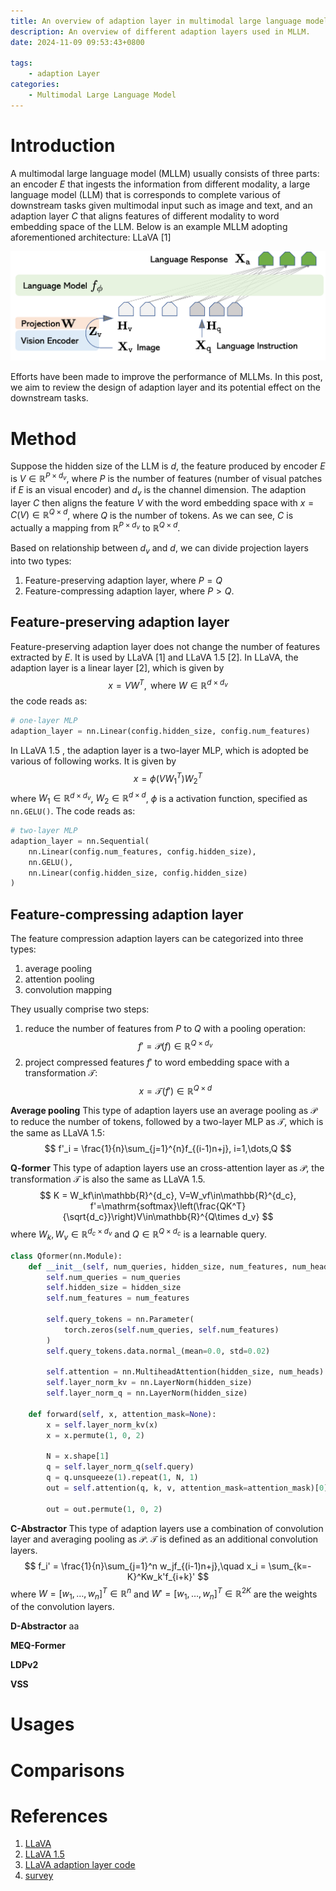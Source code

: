 ```yaml
---
title: An overview of adaption layer in multimodal large language models.
description: An overview of different adaption layers used in MLLM.
date: 2024-11-09 09:53:43+0800

tags: 
    - adaption Layer 
categories:
    - Multimodal Large Language Model 
---
```



# Introduction

A multimodal large language model (MLLM) usually consists of three parts: an encoder $E$ that ingests the information from different modality, a large language model (LLM) that is corresponds to complete various of downstream tasks given multimodal input such as image and text, and an adaption layer $C$ that aligns features of different modality to word embedding space of the LLM.
Below is an example MLLM adopting aforementioned architecture: LLaVA [1]

![Architecture of LlaVA](llava.png)

Efforts have been made to improve the performance of MLLMs. In this post, we aim to review the design of adaption layer and its potential effect on the downstream tasks.

# Method

Suppose the hidden size of the LLM is $d$, the feature produced by encoder $E$ is $V\in\mathbb{R}^{P\times d_v}$, where $P$ is the number of features (number of visual patches if $E$ is an visual encoder) and $d_v$ is the channel dimension.
The adaption layer $C$ then aligns the feature $V$ with the word embedding space with $x=C(V)\in\mathbb{R}^{Q\times d}$, where $Q$ is the number of tokens. As we can see, $C$ is actually a mapping from $\mathbb{R}^{P\times d_v}$ to $\mathbb{R}^{Q\times d}$.

Based on relationship between $d_v$ and $d$, we can divide projection layers into two types:

1. Feature-preserving adaption layer, where $P=Q$
2. Feature-compressing adaption layer, where $P>Q$.

## Feature-preserving adaption layer

Feature-preserving adaption layer does not change the number of features extracted by $E$. It is used by LLaVA [1] and LLaVA 1.5 [2].
In LLaVA, the adaption layer is a linear layer [2], which is given by
$$ x = VW^T, \text{ where } W\in\mathbb{R}^{d\times d_v}$$
the code reads as:

```python
# one-layer MLP
adaption_layer = nn.Linear(config.hidden_size, config.num_features)
```

In LLaVA 1.5 , the adaption layer is a two-layer MLP, which is adopted be various of following works. It is given by
$$ x = \phi(VW_1^T)W_2^T$$
where $W_1\in\mathbb{R}^{d\times d_v}$, $W_2\in\mathbb{R}^{d\times d}$, $\phi$ is a activation function, specified as `nn.GELU()`. The code reads as:

```python
# two-layer MLP
adaption_layer = nn.Sequential(
    nn.Linear(config.num_features, config.hidden_size),
    nn.GELU(),
    nn.Linear(config.hidden_size, config.hidden_size)
)
```

## Feature-compressing adaption layer

The feature compression adaption layers can be categorized into three types:

1. average pooling
2. attention pooling
3. convolution mapping

They usually comprise two steps:

1. reduce the number of features from $P$ to $Q$ with a pooling operation:
   $$ f' = \mathcal{P}(f)\in\mathbb{R}^{Q\times d_v} $$
2. project compressed features $f'$ to word embedding space with a transformation $\mathcal{T}$:
   $$ x = \mathcal{T}(f')\in\mathbb{R}^{Q\times d} $$

**Average pooling** This type of adaption layers use an average pooling as $\mathcal{P}$ to reduce the number of tokens, followed by a two-layer MLP as $\mathcal{T}$, which is the same as LLaVA 1.5:
$$ f'_i = \frac{1}{n}\sum_{j=1}^{n}f_{(i-1)n+j}, i=1,\dots,Q $$

**Q-former** This type of adaption layers use an cross-attention layer as $\mathcal{P}$, the transformation $\mathcal{T}$ is also the same as LLaVA 1.5.
$$ K = W_kf\in\mathbb{R}^{d_c}, V=W_vf\in\mathbb{R}^{d_c}, f'=\mathrm{softmax}\left(\frac{QK^T}{\sqrt{d_c}}\right)V\in\mathbb{R}^{Q\times d_v} $$
where $W_k, W_v\in\mathbb{R}^{d_c\times d_v}$ and $Q\in\mathbb{R}^{Q\times d_c}$ is a learnable query.

```python
class Qformer(nn.Module):
    def __init__(self, num_queries, hidden_size, num_features, num_heads):
        self.num_queries = num_queries
        self.hidden_size = hidden_size
        self.num_features = num_features

        self.query_tokens = nn.Parameter(
            torch.zeros(self.num_queries, self.num_features)
        )
        self.query_tokens.data.normal_(mean=0.0, std=0.02)

        self.attention = nn.MultiheadAttention(hidden_size, num_heads)
        self.layer_norm_kv = nn.LayerNorm(hidden_size)
        self.layer_norm_q = nn.LayerNorm(hidden_size)

    def forward(self, x, attention_mask=None):
        x = self.layer_norm_kv(x)
        x = x.permute(1, 0, 2)

        N = x.shape[1]
        q = self.layer_norm_q(self.query)
        q = q.unsqueeze(1).repeat(1, N, 1)
        out = self.attention(q, k, v, attention_mask=attention_mask)[0]

        out = out.permute(1, 0, 2)
```

**C-Abstractor** This type of adaption layers use a combination of convolution layer and averaging pooling as $\mathcal{P}$. $\mathcal{T}$ is defined as an additional convolution layers.
$$ f_i' = \frac{1}{n}\sum_{j=1}^n w_jf_{(i-1)n+j},\quad x_i = \sum_{k=-K}^Kw_k'f_{i+k}' $$
where $W=[w_1,\dots,w_n]^T\in\mathbb{R}^n$ and $W'=[w_1,\dots,w_n]^T\in\mathbb{R}^{2K}$ are the weights of the convolution layers.

**D-Abstractor** aa

**MEQ-Former**

**LDPv2**

**VSS**

# Usages

# Comparisons

# References

1. [LLaVA](https://papers.nips.cc/paper_files/paper/2023/hash/6dcf277ea32ce3288914faf369fe6de0-Abstract-Conference.html)
2. [LLaVA 1.5](https://openaccess.thecvf.com/content/CVPR2024/papers/Liu_Improved_Baselines_with_Visual_Instruction_Tuning_CVPR_2024_paper.pdf)
3. [LLaVA adaption layer code](https://github.com/haotian-liu/LLaVA/blob/main/llava/model/multimodal_projector/builder.py)
4. [survey](https://arxiv.org/pdf/2405.10739v1)
